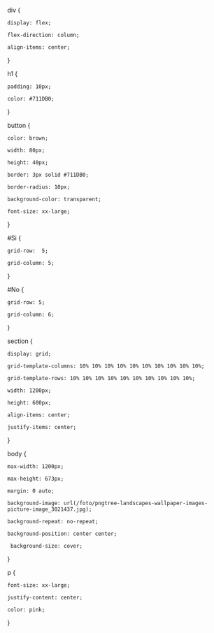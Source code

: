 div {

    display: flex;

    flex-direction: column;

    align-items: center;

}





h1 {

    padding: 10px;

    color: #711DB0;

}







button {

    color: brown;

    width: 80px;

    height: 40px;

    border: 3px solid #711DB0;

    border-radius: 10px;

    background-color: transparent;

    font-size: xx-large;

    

}



#Si {

    grid-row:  5;

    grid-column: 5;

}



#No {

    grid-row: 5;

    grid-column: 6;

    

}



section {

    display: grid;

    grid-template-columns: 10% 10% 10% 10% 10% 10% 10% 10% 10% 10%;

    grid-template-rows: 10% 10% 10% 10% 10% 10% 10% 10% 10% 10%;

    width: 1200px;

    height: 600px;

    align-items: center;

    justify-items: center;

}



body {

    max-width: 1200px;

    max-height: 673px;

    margin: 0 auto;

    background-image: url(/foto/pngtree-landscapes-wallpaper-images-picture-image_3021437.jpg);

    background-repeat: no-repeat; 

    background-position: center center; 

     background-size: cover;

    

}



p {

    font-size: xx-large;

    justify-content: center;

    color: pink;

}
